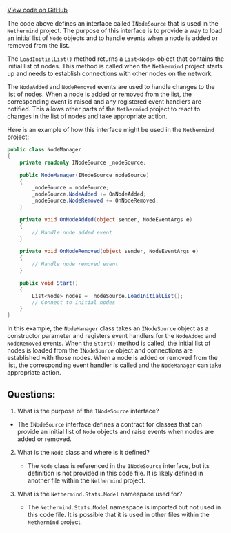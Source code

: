 [View code on GitHub](https://github.com/nethermindeth/nethermind/Nethermind.Network/INodeSource.cs)

The code above defines an interface called `INodeSource` that is used in the `Nethermind` project. The purpose of this interface is to provide a way to load an initial list of `Node` objects and to handle events when a node is added or removed from the list.

The `LoadInitialList()` method returns a `List<Node>` object that contains the initial list of nodes. This method is called when the `Nethermind` project starts up and needs to establish connections with other nodes on the network.

The `NodeAdded` and `NodeRemoved` events are used to handle changes to the list of nodes. When a node is added or removed from the list, the corresponding event is raised and any registered event handlers are notified. This allows other parts of the `Nethermind` project to react to changes in the list of nodes and take appropriate action.

Here is an example of how this interface might be used in the `Nethermind` project:

```csharp
public class NodeManager
{
    private readonly INodeSource _nodeSource;

    public NodeManager(INodeSource nodeSource)
    {
        _nodeSource = nodeSource;
        _nodeSource.NodeAdded += OnNodeAdded;
        _nodeSource.NodeRemoved += OnNodeRemoved;
    }

    private void OnNodeAdded(object sender, NodeEventArgs e)
    {
        // Handle node added event
    }

    private void OnNodeRemoved(object sender, NodeEventArgs e)
    {
        // Handle node removed event
    }

    public void Start()
    {
        List<Node> nodes = _nodeSource.LoadInitialList();
        // Connect to initial nodes
    }
}
```

In this example, the `NodeManager` class takes an `INodeSource` object as a constructor parameter and registers event handlers for the `NodeAdded` and `NodeRemoved` events. When the `Start()` method is called, the initial list of nodes is loaded from the `INodeSource` object and connections are established with those nodes. When a node is added or removed from the list, the corresponding event handler is called and the `NodeManager` can take appropriate action.
## Questions: 
 1. What is the purpose of the `INodeSource` interface?
   - The `INodeSource` interface defines a contract for classes that can provide an initial list of `Node` objects and raise events when nodes are added or removed.

2. What is the `Node` class and where is it defined?
   - The `Node` class is referenced in the `INodeSource` interface, but its definition is not provided in this code file. It is likely defined in another file within the `Nethermind` project.

3. What is the `Nethermind.Stats.Model` namespace used for?
   - The `Nethermind.Stats.Model` namespace is imported but not used in this code file. It is possible that it is used in other files within the `Nethermind` project.